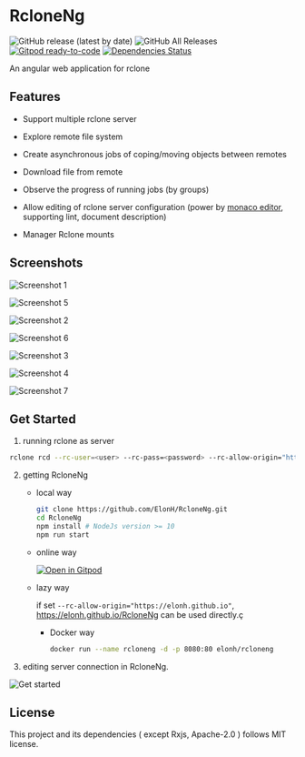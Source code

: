 # RcloneNg

![GitHub release (latest by date)](https://img.shields.io/github/v/release/elonh/rcloneng)
![GitHub All Releases](https://img.shields.io/github/downloads/elonh/rcloneng/total)
[![Gitpod ready-to-code](https://img.shields.io/badge/Gitpod-ready--to--code-blue?logo=gitpod)](https://gitpod.io/#https://github.com/ElonH/RcloneNg)
[![Dependencies Status](https://david-dm.org/elonh/RcloneNG/status.svg)](https://david-dm.org/elonh/RcloneNG)

An angular web application for rclone

## Features

- Support multiple rclone server

- Explore remote file system

- Create asynchronous jobs of coping/moving objects between remotes

- Download file from remote

- Observe the progress of running jobs (by groups)

- Allow editing of rclone server configuration (power by [monaco editor](https://github.com/microsoft/monaco-editor), supporting lint, document description)

- Manager Rclone mounts

## Screenshots

![Screenshot 1](./assets/screenshot-1.png)

![Screenshot 5](./assets/screenshot-5.png)

![Screenshot 2](./assets/screenshot-2.png)

![Screenshot 6](./assets/screenshot-6.png)

![Screenshot 3](./assets/screenshot-3.png)

![Screenshot 4](./assets/screenshot-4.png)

![Screenshot 7](./assets/screenshot-7.png)

## Get Started

1. running rclone as server

```bash
rclone rcd --rc-user=<user> --rc-pass=<password> --rc-allow-origin="http://localhost:4200"
```

2. getting RcloneNg

   - local way

     ```bash
     git clone https://github.com/ElonH/RcloneNg.git
     cd RcloneNg
     npm install # NodeJs version >= 10
     npm run start
     ```

   - online way

     [![Open in Gitpod](https://gitpod.io/button/open-in-gitpod.svg)](https://gitpod.io/#https://github.com/ElonH/RcloneNg)

   - lazy way

     if set `--rc-allow-origin="https://elonh.github.io"`, <https://elonh.github.io/RcloneNg> can be used directly.ç
	 - Docker way
	   ```bash
	   docker run --name rcloneng -d -p 8080:80 elonh/rcloneng
		 ```

3. editing server connection in RcloneNg.

![Get started](./assets/get-started.png)

## License

This project and its dependencies ( except Rxjs, Apache-2.0 ) follows MIT license.
